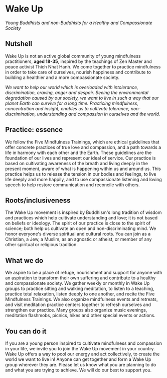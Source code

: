 Wake Up
=======

*Young Buddhists and non-Buddhists for a Healthy and Compassionate Society*

Nutshell
--------

Wake Up is not an active global community of young mindfulness practitioners, **aged
18-35**, inspired by the teachings of Zen Master and peace activist Thich Nhat
Hanh. We come together to practice mindfulness in order to take care of
ourselves, nourish happiness and contribute to building a healthier and a more
compassionate society.

*We want to help our world which is overloaded with intolerance, discrimination,
craving, anger and despair. Seeing the environmental degradation caused by our
society, we want to live in such a way that our planet Earth can survive for a
long time. Practicing mindfulness, concentration and insight, enables us to
cultivate tolerance, non-discrimination, understanding and compassion in
ourselves and the world.*

Practice: essence
-----------------

We follow the Five Mindfulness Trainings, which are ethical guidelines that
offer concrete practices of true love and compassion, and a path towards a life
in harmony with each other and the Earth. These guidelines are the foundation of
our lives and represent our ideal of service. Our practice is based on
cultivating awareness of the breath and living deeply in the present moment,
aware of what is happening within us and around us. This practice helps us to
release the tension in our bodies and feelings, to live life deeply and more
happily, and to use compassionate listening and loving speech to help restore
communication and reconcile with others.

Roots/inclusiveness
-------------------

The Wake Up movement is inspired by Buddhism's long tradition of wisdom and
practices which help cultivate understanding and love; it is not based on
beliefs or ideology. The spirit of our practice is close to the spirit of
science; both help us cultivate an open and non-discriminating mind. We honor
everyone's diverse spiritual and cultural roots. You can join as a Christian, a
Jew, a Muslim, as an agnostic or atheist, or member of any other spiritual or
religious tradition.

What we do
----------

We aspire to be a place of refuge, nourishment and support for anyone with an
aspiration to transform their own suffering and contribute to a healthy and
compassionate society. We gather weekly or monthly in Wake Up groups to practice
sitting and walking meditation, to listen to a teaching, practice total
relaxation, listen deeply to one another, and recite the Five Mindfulness
Trainings. We also organize mindfulness events and retreats, and visit
meditation practice centers together to refresh ourselves and strengthen our
practice. Many groups also organize music evenings, meditation flashmobs,
picnics, hikes and other special events or actions.

You can do it
-------------

If you are a young person inspired to cultivate mindfulness and compassion in
your life, we invite you to join the Wake Up movement in your country. Wake Up
offers a way to pool our energy and act collectively, to create the world we
want to live in! Anyone can get together and form a Wake Up group wherever they
are. Please let us know what you are planning to do and what you are trying to
achieve. We will do our best to support you.
